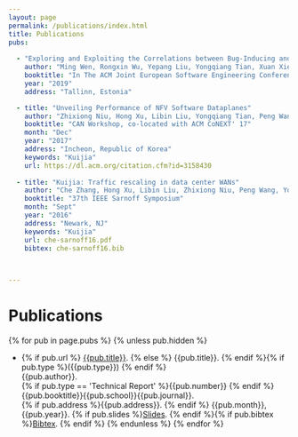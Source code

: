 ```yaml
---
layout: page
permalink: /publications/index.html
title: Publications
pubs:
  
  - "Exploring and Exploiting the Correlations between Bug-Inducing and Bug-Fixing Commits" 
    author: "Ming Wen, Rongxin Wu, Yepang Liu, Yongqiang Tian, Xuan Xie, Shing-Chi Cheung and Zhendong Su"
    booktitle: "In The ACM Joint European Software Engineering Conference and Symposium on the Foundations of Software Engineering, Technical Research Paper"
    year: "2019"
    address: "Tallinn, Estonia"

  - title: "Unveiling Performance of NFV Software Dataplanes"
    author: "Zhixiong Niu, Hong Xu, Libin Liu, Yongqiang Tian, Peng Wang, Zhenhua Li"
    booktitle: "CAN Workshop, co-located with ACM CoNEXT' 17"
    month: "Dec"
    year: "2017"
    address: "Incheon, Republic of Korea"
    keywords: "Kuijia"
    url: https://dl.acm.org/citation.cfm?id=3158430
  
  - title: "Kuijia: Traffic rescaling in data center WANs"
    author: "Che Zhang, Hong Xu, Libin Liu, Zhixiong Niu, Peng Wang, Yongqiang Tian, Chengchen Hu"
    booktitle: "37th IEEE Sarnoff Symposium"
    month: "Sept"
    year: "2016"
    address: "Newark, NJ"
    keywords: "Kuijia"
    url: che-sarnoff16.pdf
    bibtex: che-sarnoff16.bib
  


---
```


# Publications

{% for pub in page.pubs %}
{% unless pub.hidden %}
  - {% if pub.url %} [{{pub.title}}]({{pub.url}}).
    {% else %} {{pub.title}}.
    {% endif %}{% if pub.type %}({{pub.type}})
    {% endif %}<br>
    {{pub.author}}.<br>
    {% if pub.type == 'Technical Report' %}{{pub.number}}
    {% endif %}{{pub.booktitle}}{{pub.school}}{{pub.journal}}.<br>
    {% if pub.address %}{{pub.address}}.
    {% endif %} {{pub.month}}, {{pub.year}}. {% if pub.slides %}[Slides]({{pub.slides}}).
    {% endif %}<!-- {% if pub.key %}[Bibtex](http://groups.csail.mit.edu/commit/bibtex.cgi?key={{pub.key}}).
    {% endif %} -->{% if pub.bibtex %}[Bibtex]({{pub.bibtex}}).
    {% endif %}
{% endunless %}
{% endfor %}



